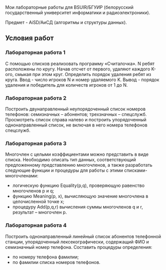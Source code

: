 Мои лабораторные работы для BSUIR/БГУИР (белорусский государственный университет информатики и радиоэлектроники).

Предмет - AiSD/АиСД (алгоритмы и структуры данных).

## Условия работ

### Лабораторная работа 1

С помощью списков реализовать программу «Считалочка». N ребят расположены по кругу. Начав отсчет от первого, удаляют каждого K-ого, смыкая при этом круг. Определить порядок удаления ребят из круга. Ввод - число игроков N и номер удаляемого K. Вывод - порядок удаления и победитель для количеств игроков от 1 до N.

### Лабораторная работа 2

Построить двунаправленный неупорядоченный список номеров телефонов: семизначных – абонентов;  трехзначных – спецслужб. Просмотреть список справа налево и построить упорядоченный однонаправленный список, не включая в него номера телефонов спецслужб.

### Лабораторная работа 3

Многочлен с целыми коэффициентами можно представить в виде списка. Необходимо описать тип данных, соответствующий предложенному представлению многочленов, а также разработать следующие функции и процедуры для работы с этими списками-многочленами:
* логическую функцию Equality(p,q), проверяющую равенство многочленов p и q;
* функцию Meaning(p, x), вычисляющую значение многочлена в целочисленной точке х;
* процедуру Add(p,q,r) вычисления суммы многочленов q и r, результат – многочлен  p.

### Лабораторная работа 4

Построить однонаправленный линейный список абонентов телефонной станции, упорядоченный лексекографически, содержащий ФИО и семизначный номер телефона. Составить процедуры определения:
* по номеру телефона фамилии;
* по фамилии списка номеров телефонов.
